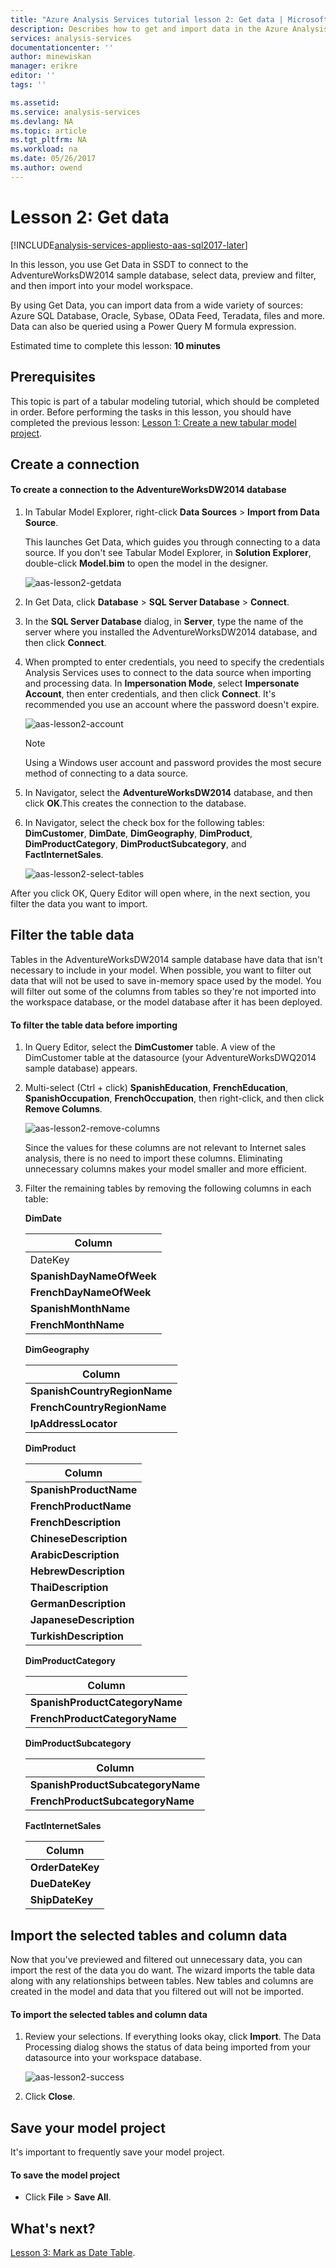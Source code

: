 ```yaml
---
title: "Azure Analysis Services tutorial lesson 2: Get data | Microsoft Docs"
description: Describes how to get and import data in the Azure Analysis Services tutorial project. 
services: analysis-services
documentationcenter: ''
author: minewiskan
manager: erikre
editor: ''
tags: ''

ms.assetid: 
ms.service: analysis-services
ms.devlang: NA
ms.topic: article
ms.tgt_pltfrm: NA
ms.workload: na
ms.date: 05/26/2017
ms.author: owend
---
```


# Lesson 2: Get data

[!INCLUDE[analysis-services-appliesto-aas-sql2017-later](../../../includes/analysis-services-appliesto-aas-sql2017-later.md)]

In this lesson, you use Get Data in SSDT to connect to the AdventureWorksDW2014 sample database, select data, preview and filter, and then import into your model workspace.  
  
By using Get Data, you can import data from a wide variety of sources: Azure SQL Database, Oracle, Sybase, OData Feed, Teradata, files and more. Data can also be queried using a Power Query M formula expression.
  
Estimated time to complete this lesson: **10 minutes**  
  
## Prerequisites  
This topic is part of a tabular modeling tutorial, which should be completed in order. Before performing the tasks in this lesson, you should have completed the previous lesson: [Lesson 1: Create a new tabular model project](../tutorials/aas-lesson-1-create-a-new-tabular-model-project.md).  
  
## Create a connection  
  
#### To create a connection to the AdventureWorksDW2014 database  
  
1.  In Tabular Model Explorer, right-click **Data Sources** > **Import from Data Source**.  
  
    This launches Get Data, which guides you through connecting to a data source. If you don't see Tabular Model Explorer, in **Solution Explorer**, double-click **Model.bim** to open the model in the designer. 
    
    ![aas-lesson2-getdata](../tutorials/media/aas-lesson2-getdata.png)
  
2.  In Get Data, click **Database** > **SQL Server Database** > **Connect**.  
  
3.  In the **SQL Server Database** dialog, in **Server**, type the name of the server where you installed the AdventureWorksDW2014 database, and then click **Connect**.  

4.  When prompted to enter credentials, you need to specify the credentials Analysis Services uses to connect to the data source when importing and processing data. In **Impersonation Mode**, select **Impersonate Account**, then enter credentials, and then click **Connect**. It's recommended you use an account where the password doesn't expire.

    ![aas-lesson2-account](../tutorials/media/aas-lesson2-account.png)
  
    > [!NOTE]  
    > Using a Windows user account and password provides the most secure method of connecting to a data source.
  
5.  In Navigator, select the **AdventureWorksDW2014** database, and then click **OK**.This creates the connection to the database. 
  
6.  In Navigator, select the check box for the following tables: **DimCustomer**, **DimDate**, **DimGeography**, **DimProduct**, **DimProductCategory**, **DimProductSubcategory**, and **FactInternetSales**.  

    ![aas-lesson2-select-tables](../tutorials/media/aas-lesson2-select-tables.png)
  
After you click OK, Query Editor will open where, in the next section, you filter the data you want to import.

  
## Filter the table data  
Tables in the AdventureWorksDW2014 sample database have data that isn't necessary to include in your model. When possible, you want to filter out data that will not be used to save in-memory space used by the model. You will filter out some of the columns from tables so they're not imported into the workspace database, or the model database after it has been deployed. 
  
#### To filter the table data before importing  
  
1.  In Query Editor, select the **DimCustomer** table. A view of the DimCustomer table at the datasource (your AdventureWorksDWQ2014 sample database) appears. 
  
2.  Multi-select (Ctrl + click) **SpanishEducation**, **FrenchEducation**, **SpanishOccupation**, **FrenchOccupation**, then right-click, and then click **Remove Columns**. 

    ![aas-lesson2-remove-columns](../tutorials/media/aas-lesson2-remove-columns.png)
  
    Since the values for these columns are not relevant to Internet sales analysis, there is no need to import these columns. Eliminating unnecessary columns makes your model smaller and more efficient.  
  
4.  Filter the remaining tables by removing the following columns in each table:  
    
    **DimDate**
    
      |Column|  
      |--------|  
      |DateKey|  
      |**SpanishDayNameOfWeek**|  
      |**FrenchDayNameOfWeek**|  
      |**SpanishMonthName**|  
      |**FrenchMonthName**|  
  
    **DimGeography**
  
      |Column|  
      |-------------|  
      |**SpanishCountryRegionName**|  
      |**FrenchCountryRegionName**|  
      |**IpAddressLocator**|  
  
    **DimProduct**
  
      |Column|  
      |-----------|  
      |**SpanishProductName**|  
      |**FrenchProductName**|  
      |**FrenchDescription**|  
      |**ChineseDescription**|  
      |**ArabicDescription**|  
      |**HebrewDescription**|  
      |**ThaiDescription**|  
      |**GermanDescription**|  
      |**JapaneseDescription**|  
      |**TurkishDescription**|  
  
    **DimProductCategory**
  
      |Column|  
      |--------------------|  
      |**SpanishProductCategoryName**|  
      |**FrenchProductCategoryName**|  
  
    **DimProductSubcategory**
  
      |Column|  
      |-----------------------|  
      |**SpanishProductSubcategoryName**|  
      |**FrenchProductSubcategoryName**|  
  
    **FactInternetSales**
  
      |Column|  
      |------------------|  
      |**OrderDateKey**|  
      |**DueDateKey**|  
      |**ShipDateKey**|   
  
## <a name="Import"></a>Import the selected tables and column data  
Now that you've previewed and filtered out unnecessary data, you can import the rest of the data you do want. The wizard imports the table data along with any relationships between tables. New tables and columns are created in the model and data that you filtered out will not be imported.  
  
#### To import the selected tables and column data  
  
1.  Review your selections. If everything looks okay, click **Import**. The Data Processing dialog shows the status of data being imported from your datasource into your workspace database.
  
    ![aas-lesson2-success](../tutorials/media/aas-lesson2-success.png) 
  
2.  Click **Close**.  

  
## Save your model project  
It's important to frequently save your model project.  
  
#### To save the model project  
  
-   Click **File** > **Save All**.  
  
## What's next?
[Lesson 3: Mark as Date Table](../tutorials/aas-lesson-3-mark-as-date-table.md).

  
  
